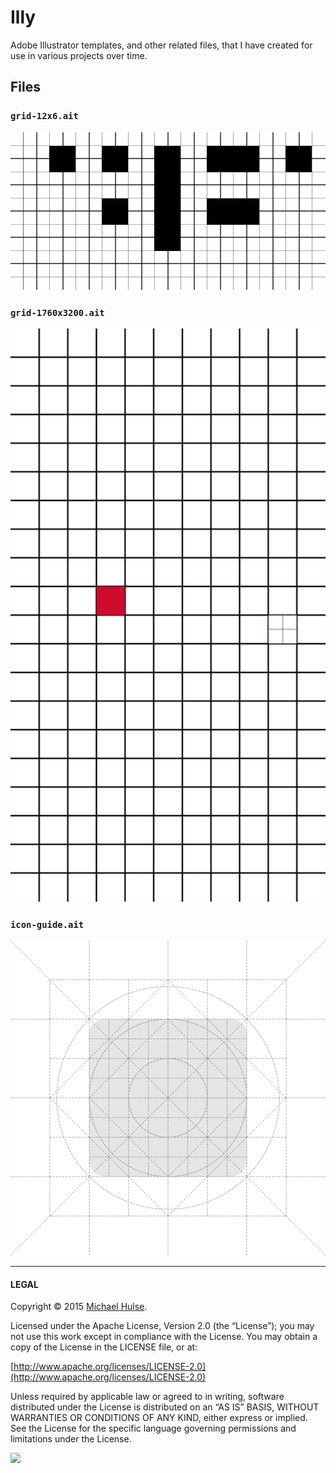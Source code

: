 # Illy

Adobe Illustrator templates, and other related files, that I have created for use in various projects over time.

## Files

### `grid-12x6.ait`

![12x6 grid](grid-12x6.png)

### `grid-1760x3200.ait`

![1760x3200 grid](grid-1760x3200.png)

### `icon-guide.ait`

![icon guide](icon-guide.png)

---

#### LEGAL

Copyright © 2015 [Michael Hulse](http://mky.io).

Licensed under the Apache License, Version 2.0 (the “License”); you may not use this work except in compliance with the License. You may obtain a copy of the License in the LICENSE file, or at:

[http://www.apache.org/licenses/LICENSE-2.0](http://www.apache.org/licenses/LICENSE-2.0)

Unless required by applicable law or agreed to in writing, software distributed under the License is distributed on an “AS IS” BASIS, WITHOUT WARRANTIES OR CONDITIONS OF ANY KIND, either express or implied. See the License for the specific language governing permissions and limitations under the License.

<img src="https://github.global.ssl.fastly.net/images/icons/emoji/octocat.png">